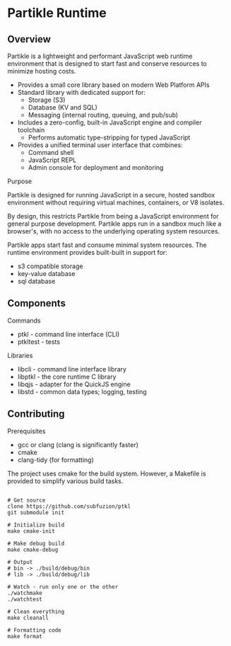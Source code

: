# Partikle Runtime

## Overview

Partikle is a lightweight and performant JavaScript web runtime environment
that is designed to start fast and conserve resources to minimize hosting
costs.

- Provides a small core library based on modern Web Platform APIs
- Standard library with dedicated support for:
    - Storage (S3)
    - Database (KV and SQL)
    - Messaging (internal routing, queuing, and pub/sub)
- Includes a zero-config, built-in JavaScript engine and compiler toolchain
    - Performs automatic type-stripping for typed JavaScript
- Provides a unified terminal user interface that combines:
    - Command shell
    - JavaScript REPL
    - Admin console for deployment and monitoring

Purpose

Partikle is designed for running JavaScript in a secure, hosted sandbox
environment without requiring virtual machines, containers, or V8
isolates.

By design, this restricts Partikle from being a JavaScript environment
for general purpose development. Partikle apps run in a sandbox
much like a browser's, with no access to the underlying operating
system resources.

Partikle apps start fast and consume minimal system resources. The
runtime environment provides built-built in support for:

- s3 compatible storage
- key-value database
- sql database

## Components

Commands

- ptkl - command line interface (CLI)
- ptkltest - tests

Libraries

- libcli - command line interface library
- libptkl - the core runtime C library
- libqjs - adapter for the QuickJS engine
- libstd - common data types; logging, testing

## Contributing

Prerequisites

- gcc or clang (clang is significantly faster)
- cmake
- clang-tidy (for formatting)

The project uses cmake for the build system.
However, a Makefile is provided to simplify
various build tasks.

```text

# Get source
clone https://github.com/subfuzion/ptkl
git submodule init

# Initialize build
make cmake-init

# Make debug build
make cmake-debug

# Output
# bin -> ./build/debug/bin
# lib -> ./build/debug/lib

# Watch - run only one or the other
./watchmake
./watchtest

# Clean everything
make cleanall

# Formatting code
make format

```